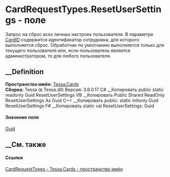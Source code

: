 # CardRequestTypes.ResetUserSettings - поле
Запрос на сброс всех личных настроек пользователя. В параметре
[CardID](P_Tessa_Cards_CardRequest_CardID.htm) содержится идентификатор
сотрудника, для которого выполняется сброс. Обработчик по умолчанию
выполняется только для текущего пользователя или, если пользователь является
администратором, то для любого пользователя.
## __Definition
 **Пространство имён:** [Tessa.Cards](N_Tessa_Cards.htm)  
 **Сборка:** Tessa (в Tessa.dll) Версия: 3.6.0.17
C# __Копировать
     public static readonly Guid ResetUserSettings
VB __Копировать
     Public Shared ReadOnly ResetUserSettings As Guid
C++ __Копировать
     public:
    static initonly Guid ResetUserSettings
F# __Копировать
     static val ResetUserSettings: Guid
#### Значение поля
[Guid](https://learn.microsoft.com/dotnet/api/system.guid)
##  __См. также
#### Ссылки
[CardRequestTypes - ](T_Tessa_Cards_CardRequestTypes.htm)
[Tessa.Cards - пространство имён](N_Tessa_Cards.htm)
